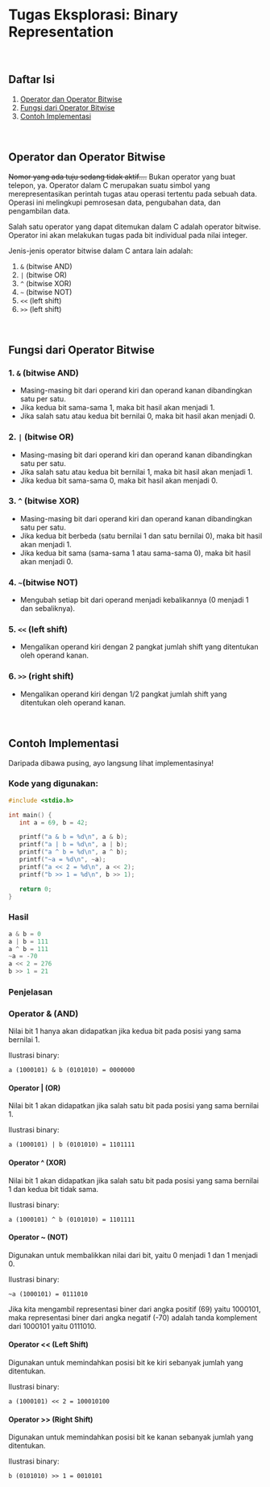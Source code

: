 # Tugas Eksplorasi: Binary Representation

<p>&nbsp;</p>

## Daftar Isi
1. [Operator dan Operator Bitwise](#operator)
2. [Fungsi dari Operator Bitwise](#operator-dan-operator-bitwise)
3. [Contoh Implementasi](#contoh-implementasi)

<p>&nbsp;</p>

## Operator dan Operator Bitwise <a name = "Operator"></a>

~~Nomor yang ada tuju sedang tidak aktif....~~ Bukan operator yang buat telepon, ya. Operator dalam C merupakan suatu simbol yang merepresentasikan perintah tugas atau operasi tertentu pada sebuah data. Operasi ini melingkupi pemrosesan data, pengubahan data, dan pengambilan data. 

Salah satu operator yang dapat ditemukan dalam C adalah operator bitwise. Operator ini akan melakukan tugas pada bit individual pada nilai integer.

Jenis-jenis operator bitwise dalam C antara lain adalah:
1. `&` (bitwise AND)
2. `|` (bitwise OR)
3. `^` (bitwise XOR)
4. `~` (bitwise NOT)
5. `<<` (left shift)
6. `>>` (left shift)

<p>&nbsp;</p>

## Fungsi dari Operator Bitwise <a name = "Operator_f"></a>

### 1. `&` (bitwise AND)
- Masing-masing bit dari operand kiri dan operand kanan dibandingkan satu per satu.
- Jika kedua bit sama-sama 1, maka bit hasil akan menjadi 1.
- Jika salah satu atau kedua bit bernilai 0, maka bit hasil akan menjadi 0.

### 2. `|` (bitwise OR)

- Masing-masing bit dari operand kiri dan operand kanan dibandingkan satu per satu.
- Jika salah satu atau kedua bit bernilai 1, maka bit hasil akan menjadi 1.
- Jika kedua bit sama-sama 0, maka bit hasil akan menjadi 0.

### 3. `^` (bitwise XOR)
- Masing-masing bit dari operand kiri dan operand kanan dibandingkan satu per satu.
- Jika kedua bit berbeda (satu bernilai 1 dan satu bernilai 0), maka bit hasil akan menjadi 1.
- Jika kedua bit sama (sama-sama 1 atau sama-sama 0), maka bit hasil akan menjadi 0.

### 4. `~`(bitwise NOT)
- Mengubah setiap bit dari operand menjadi kebalikannya (0 menjadi 1 dan sebaliknya).

### 5. `<<` (left shift)
- Mengalikan operand kiri dengan 2 pangkat jumlah shift yang ditentukan oleh operand kanan.

### 6. `>>` (right shift)
- Mengalikan operand kiri dengan 1/2 pangkat jumlah shift yang ditentukan oleh operand kanan.

<p>&nbsp;</p>

## Contoh Implementasi <a name = "Operator_imp"></a>

Daripada dibawa pusing, ayo langsung lihat implementasinya!

### Kode yang digunakan:
```c
#include <stdio.h>

int main() {
   int a = 69, b = 42;

   printf("a & b = %d\n", a & b);
   printf("a | b = %d\n", a | b);
   printf("a ^ b = %d\n", a ^ b);
   printf("~a = %d\n", ~a);
   printf("a << 2 = %d\n", a << 2);
   printf("b >> 1 = %d\n", b >> 1);

   return 0;
}
```

### Hasil

```c
a & b = 0
a | b = 111
a ^ b = 111
~a = -70
a << 2 = 276
b >> 1 = 21
```

### Penjelasan

 ### Operator & (AND)

Nilai bit 1 hanya akan didapatkan jika kedua bit pada posisi yang sama bernilai 1.

Ilustrasi binary:
```
a (1000101) & b (0101010) = 0000000
```

 #### Operator | (OR)

Nilai bit 1 akan didapatkan jika salah satu bit pada posisi yang sama bernilai 1.

Ilustrasi binary:
```
a (1000101) | b (0101010) = 1101111
```

 #### Operator ^ (XOR)

Nilai bit 1 akan didapatkan jika salah satu bit pada posisi yang sama bernilai 1 dan kedua bit tidak sama.

Ilustrasi binary:
```
a (1000101) ^ b (0101010) = 1101111
```

 #### Operator ~ (NOT)

Digunakan untuk membalikkan nilai dari bit, yaitu 0 menjadi 1 dan 1 menjadi 0.

Ilustrasi binary:
```
~a (1000101) = 0111010
```
Jika kita mengambil representasi biner dari angka positif (69) yaitu 1000101, maka representasi biner dari angka negatif (-70) adalah tanda komplement dari 1000101 yaitu 0111010.

#### Operator << (Left Shift)

Digunakan untuk memindahkan posisi bit ke kiri sebanyak jumlah yang ditentukan.

Ilustrasi binary:
```
a (1000101) << 2 = 100010100
```

#### Operator >> (Right Shift)

Digunakan untuk memindahkan posisi bit ke kanan sebanyak jumlah yang ditentukan.

Ilustrasi binary:
```
b (0101010) >> 1 = 0010101
```

<p>&nbsp;</p>
